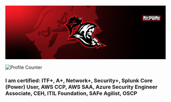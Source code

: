 ![NicPWNs Profile Banner](https://github.com/NicPWNs/Logo/blob/main/Final/Twitter%20Cover%201.png)

![Profile Counter](https://komarev.com/ghpvc/?username=NicPWNse&color=red)

### I am certified: ITF+, A+, Network+, Security+, Splunk Core (Power) User, AWS CCP, AWS SAA, Azure Security Engineer Associate, CEH, ITIL Foundation, SAFe Agilist, OSCP
<!--
**NicPWNs/NicPWNs** is a ✨ _special_ ✨ repository because its `README.md` (this file) appears on your GitHub profile.

Here are some ideas to get you started:

- 🔭 I’m currently working on ...
- 🌱 I’m currently learning ...
- 👯 I’m looking to collaborate on ...
- 🤔 I’m looking for help with ...
- 💬 Ask me about ...
- 📫 How to reach me: ...
- 😄 Pronouns: ...
- ⚡ Fun fact: ...
-->
